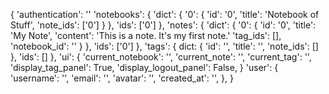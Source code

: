 {
    'authentication': ''
    'notebooks': {
        'dict': {
            '0': {
                'id': '0',
                'title': 'Notebook of Stuff',
                'note_ids': ['0']
            }
        },
        'ids': ['0']
    },
    'notes': {
        'dict': {
            '0': {
                'id': '0',
                'title': 'My Note',
                'content': 'This is a note. It's my first note.'
                'tag_ids': [],
                'notebook_id': ''
            }
        },
        'ids': ['0']
    },
    'tags': {
        dict: {
           'id': '',
           'title': '',
           'note_ids': []
        },
        'ids': []
    },
    'ui': {
        'current_notebook': '',
        'current_note': '',
        'current_tag': '',
        'display_tag_panel': True,
        'display_logout_panel': False,
    }
    'user': {
        'username': '',
        'email': '',
        'avatar': '',
        'created_at': '',
    },
}
